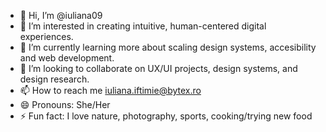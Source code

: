 - 👋 Hi, I’m @iuliana09
- 👀 I’m interested in creating intuitive, human-centered digital experiences.
- 🌱 I’m currently learning more about scaling design systems, accesibility and web development.
- 💞️ I’m looking to collaborate on UX/UI projects, design systems, and design research.
- 📫 How to reach me iuliana.iftimie@bytex.ro
- 😄 Pronouns: She/Her
- ⚡ Fun fact: I love nature, photography, sports, cooking/trying new food

<!---
iuliana09/iuliana09 is a ✨ special ✨ repository because its `README.md` (this file) appears on your GitHub profile.
You can click the Preview link to take a look at your changes.
--->
